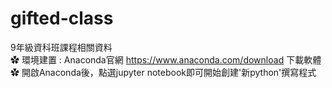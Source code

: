 # gifted-class
9年級資科班課程相關資料  
✿ 環境建置 : Anaconda官網 https://www.anaconda.com/download 下載軟體  
✿ 開啟Anaconda後，點選jupyter notebook即可開始創建'新python'撰寫程式
